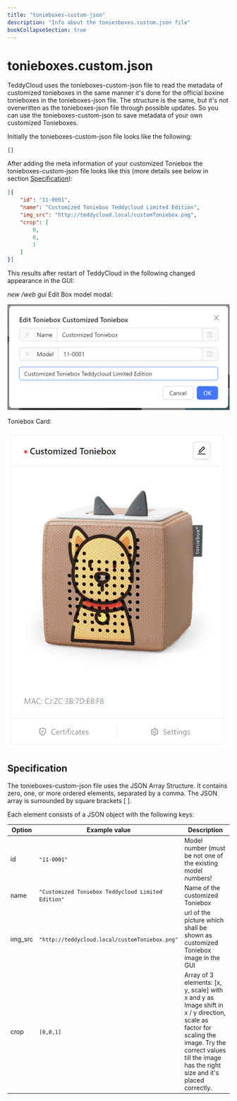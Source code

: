 ```yaml
---
title: "tonieboxes-custom-json"
description: "Info about the toniesboxes.custom.json file"
bookCollapseSection: true
---
```

# tonieboxes.custom.json
TeddyCloud uses the tonieboxes-custom-json file to read the metadata of customized tonieboxes in the same manner it's done for the official boxine tonieboxes in the tonieboxes-json file. The structure is the same, but it's not overwritten as the tonieboxes-json file through possible updates. So you can use the tonieboxes-custom-json to save metadata of your own customized Tonieboxes.

Initially the tonieboxes-custom-json file looks like the following:

```
[]
```

After adding the meta information of your customized Toniebox the tonieboxes-custom-json file looks like this (more details see below in section [Specification](#specification)):

```json
[{
    "id": "11-0001",
    "name": "Customized Toniebox Teddycloud Limited Edition",
    "img_src": "http://teddycloud.local/customToniebox.png",
    "crop": [
        0,
        0,
        1
    ]
}]
```

This results after restart of TeddyCloud in the following changed appearance in the GUI:

_new /web gui_
Edit Box model modal:

![New GUI Toniebox Modal](/img/tonieboxes-custom-json-file-editModel.png)

Toniebox Card:

![New GUI Toniebox Cards](/img/tonieboxes-custom-json-file-customizeTonieboxCard.png)


## Specification

The tonieboxes-custom-json file uses the JSON Array Structure.  It contains zero, one, or more ordered elements, separated by a comma. The JSON array is surrounded by square brackets [ ].

Each element consists of a JSON object with the following keys:


| Option  | Example value                                      | Description                                                                                                                                                                                                   |
|---------|----------------------------------------------------|---------------------------------------------------------------------------------------------------------------------------------------------------------------------------------------------------------------|
| id      | `"11-0001"`                                        | Model number (must be not one of the existing model numbers!                                                                                                                                                  |
| name    | `"Customized Toniebox Teddycloud Limited Edition"` | Name of the customized Toniebox                                                                                                                                                                               |
| img_src | `"http://teddycloud.local/customToniebox.png"`     | url of the picture which shall be shown as customized Toniebox image in the GUI                                                                                                                               |
| crop    | `[0,0,1]`                                          | Array of 3 elements: [x, y, scale] with x and y as Image shift in x / y direction, scale as factor for scaling the image. Try the correct values till the image has the right size and it's placed correctly. |
